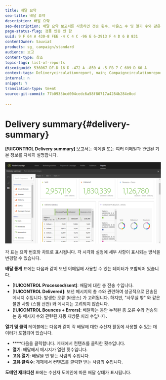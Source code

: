 ```yaml
---
title: 배달 요약
seo-title: 배달 요약
description: 배달 요약
seo-description: 배달 요약 보고서를 사용하면 전송 횟수, 바운스 수 및 열기 수와 같은 배달 통계에 대해 알 수 있습니다.
page-status-flag: 정품 인증 안 함
uuid: 9 F 64 A 430-8 FEE -4 C 4 C -96 E 6-2913 F 4 D 6 B 831
contentOwner: Sauviat
products: sg_ campaign/standard
audience: 보고
content-type: 참조
topic-tags: list-of-reports
discoiquuid: 536067 DF-D 16 D -472 A -850 A -5 FB 7 C 609 D 60 A
context-tags: Deliverycirculationreport, main; Campaigncirculationreport, main; Programcirculationreport, main
internal: n
snippet: Y
translation-type: tm+mt
source-git-commit: 77b0933bcd004cedc6a58f80717a4284b284e0cd

---
```



# Delivery summary{#delivery-summary}

**[!UICONTROL Delivery summary]** 보고서는 이메일 또는 여러 이메일과 관련된 기본 정보를 자세히 설명합니다.

![](assets/campaign_reports_1.png)

각 표는 요약 번호와 차트로 표시됩니다. 각 시각화 설정에 세부 사항이 표시되는 방식을 변경할 수 있습니다.

**배달 통계** 표에는 다음과 같이 보낸 이메일에 사용할 수 있는 데이터가 포함되어 있습니다.

* **[!UICONTROL Processed/sent]**: 배달에 대한 총 전송 수입니다.
* **[!UICONTROL Delivered]**: 보낸 메시지의 총 수와 관련하여 성공적으로 전송된 메시지 수입니다. 발생한 오류 (바운스) 가 고려됩니다. 하지만, "사무실 밖" 와 같은 불만 사항 (스팸 선언) 와 메시지는 고려되지 않습니다.
* **[!UICONTROL Bounces + Errors]**: 배달하는 동안 누적된 총 오류 수와 전송되는 총 메시지 수와 관련된 자동 재방문 처리 수입니다.

**열기 및 클릭** 테이블에는 다음과 같이 각 배달에 대한 수신자 활동에 사용할 수 있는 데이터가 포함되어 있습니다.

* ****&#x200B;다음을 클릭합니다. 게재에서 컨텐츠를 클릭한 횟수입니다.
* **열기**: 배달에서 메시지가 열린 횟수입니다.
* **고유 열기**: 배달을 연 받는 사람의 수입니다.
* **고유 클릭**&#x200B;수: 게재에서 컨텐츠를 클릭한 받는 사람의 수입니다.

**도메인 재파티션** 표에는 수신자 도메인에 따른 배달 상태가 표시됩니다.
